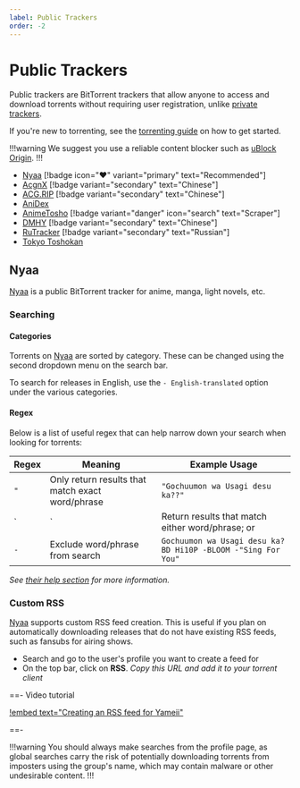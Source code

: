 ```yaml
---
label: Public Trackers
order: -2
---
```


# Public Trackers

Public trackers are BitTorrent trackers that allow anyone to access and download torrents without requiring user registration, unlike [private trackers](/sourcing/private-trackers).

If you're new to torrenting, see the [torrenting guide](/getting-started/torrenting) on how to get started.

!!!warning
We suggest you use a reliable content blocker such as [uBlock Origin](https://ublockorigin.com).
!!!

- [Nyaa](https://nyaa.si) [!badge icon=":heart:" variant="primary" text="Recommended"]
- [AcgnX](https://share.acgnx.se) [!badge variant="secondary" text="Chinese"]
- [ACG.RIP](https://acg.rip) [!badge variant="secondary" text="Chinese"]
- [AniDex](https://anidex.info)
- [AnimeTosho](https://animetosho.org) [!badge variant="danger" icon="search" text="Scraper"]
- [DMHY](https://dmhy.org) [!badge variant="secondary" text="Chinese"]
- [RuTracker](https://rutracker.org) [!badge variant="secondary" text="Russian"]
- [Tokyo Toshokan](https://www.tokyotosho.info/?cat=1)

## Nyaa

[Nyaa](https://nyaa.si) is a public BitTorrent tracker for anime, manga, light novels, etc.

### Searching

#### Categories

Torrents on [Nyaa](https://nyaa.si) are sorted by category. These can be changed using the second dropdown menu on the search bar.

To search for releases in English, use the `- English-translated` option under the various categories.

#### Regex

Below is a list of useful regex that can help narrow down your search when looking for torrents:

Regex | Meaning                                          | Example Usage
------|--------------------------------------------------|----------------------------------------------------------------
`"`   | Only return results that match exact word/phrase | `"Gochuumon wa Usagi desu ka??"`
`|`   | Return results that match either word/phrase; or | `"Is the Order a Rabbit?"|"Gochuumon wa Usagi desu ka?"`
`-`   | Exclude word/phrase from search                  | `Gochuumon wa Usagi desu ka? BD Hi10P -BLOOM -"Sing For You"`

*See [their help section](https://nyaa.si/help#using-search) for more information.*

### Custom RSS

[Nyaa](https://nyaa.si) supports custom RSS feed creation. This is useful if you plan on automatically downloading releases that do not have existing RSS feeds, such as fansubs for airing shows.

- Search and go to the user's profile you want to create a feed for
- On the top bar, click on **RSS**. *Copy this URL and add it to your torrent client*

==- Video tutorial

[!embed text="Creating an RSS feed for Yameii"](/static/torrenting/nyaa/custom-rss.mp4)

==-

!!!warning
You should always make searches from the profile page, as global searches carry the risk of potentially downloading torrents from imposters using the group's name, which may contain malware or other undesirable content.
!!!
